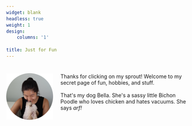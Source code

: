 ```yaml
---
widget: blank
headless: true
weight: 1
design:
    columns: '1'

title: Just for Fun
---
```

<div style="padding: 10px 0px 0px 0px">
    <p><img src="me_and_bella_round.png" alt="Me and my dog, Bella!" style="width:25%;height:25%;float:left;padding: 0px 20px 0px 0px;">
    Thanks for clicking on my sprout! Welcome to my secret page of fun, hobbies, and stuff.</br></br>That's my dog Bella. She's a sassy little Bichon Poodle who loves chicken and hates vacuums. She says <i>arf!</i></p>
</div>
